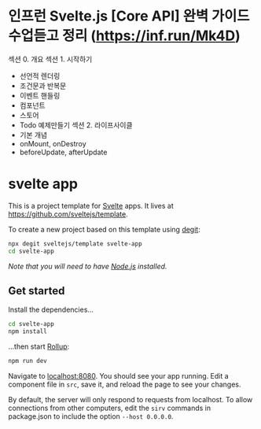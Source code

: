 # 인프런 Svelte.js [Core API] 완벽 가이드 수업듣고 정리 (https://inf.run/Mk4D)

섹션 0. 개요
섹션 1. 시작하기
- 선언적 렌더링
- 조건문과 반복문
- 이벤트 핸들링
- 컴포넌트
- 스토어
- Todo 예제만들기
섹션 2. 라이프사이클
- 기본 개념
- onMount, onDestroy
- beforeUpdate, afterUpdate


# svelte app

This is a project template for [Svelte](https://svelte.dev) apps. It lives at https://github.com/sveltejs/template.

To create a new project based on this template using [degit](https://github.com/Rich-Harris/degit):

```bash
npx degit sveltejs/template svelte-app
cd svelte-app
```

*Note that you will need to have [Node.js](https://nodejs.org) installed.*


## Get started

Install the dependencies...

```bash
cd svelte-app
npm install
```

...then start [Rollup](https://rollupjs.org):

```bash
npm run dev
```

Navigate to [localhost:8080](http://localhost:8080). You should see your app running. Edit a component file in `src`, save it, and reload the page to see your changes.

By default, the server will only respond to requests from localhost. To allow connections from other computers, edit the `sirv` commands in package.json to include the option `--host 0.0.0.0`.

